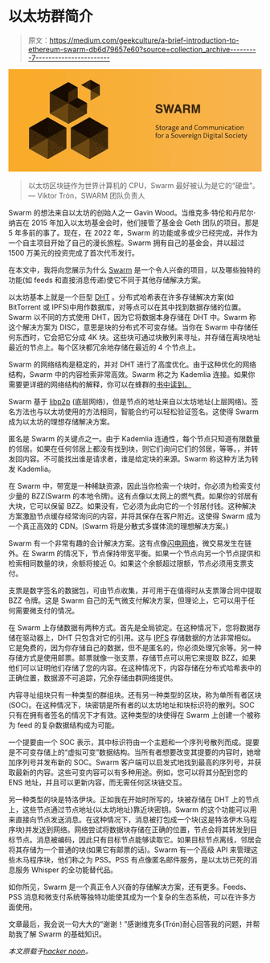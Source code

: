 # 以太坊群简介

> 原文：<https://medium.com/geekculture/a-brief-introduction-to-ethereum-swarm-db6d79657e60?source=collection_archive---------7----------------------->

![](img/60ade0e91e72ee44c32387dc85f5541a.png)

> 以太坊区块链作为世界计算机的 CPU，Swarm 最好被认为是它的“硬盘”。— Viktor Trón，SWARM 团队负责人

Swarm 的想法来自以太坊的创始人之一 Gavin Wood。当维克多·特伦和丹尼尔·纳吉在 2015 年加入以太坊基金会时，他们接管了基金会 Geth 团队的项目。那是 5 年多前的事了。现在，在 2022 年，Swarm 的功能或多或少已经完成，并作为一个自主项目开始了自己的漫长旅程。Swarm 拥有自己的基金会，并以超过 1500 万美元的投资完成了首次代币发行。

在本文中，我将向您展示为什么 [Swarm](https://www.ethswarm.org/) 是一个令人兴奋的项目，以及哪些独特的功能(如 feeds 和直接消息传递)使它不同于其他存储解决方案。

以太坊基本上就是一个巨型 [DHT](https://en.wikipedia.org/wiki/Distributed_hash_table) 。分布式哈希表在许多存储解决方案(如 BitTorrent 或 IPFS)中用作数据库，对等点可以在其中找到数据存储的位置。Swarm 以不同的方式使用 DHT，因为它将数据本身存储在 DHT 中。Swarm 称这个解决方案为 DISC，意思是块的分布式不可变存储。当你在 Swarm 中存储任何东西时，它会把它分成 4K 块。这些块可通过块散列来寻址，并存储在离块地址最近的节点上。每个区块都冗余地存储在最近的 4 个节点上。

Swarm 的网络结构是稳定的，并对 DHT 进行了高度优化。由于这种优化的网络结构，Swarm 中的内容检索非常高效。Swarm 称之为 Kademlia 连接。如果你需要更详细的网络结构的解释，你可以在蜂群的[书中读到。](https://docs.ethswarm.org/the-book-of-swarm.pdf)

Swarm 基于 [libp2p](https://hackernoon.com/writing-decentralized-applications-in-javascript-libp2p-basics) (底层网络)，但是节点的地址来自以太坊地址(上层网络)。签名方法也与以太坊使用的方法相同，智能合约可以轻松验证签名。这使得 Swarm 成为以太坊的理想存储解决方案。

匿名是 Swarm 的关键点之一。由于 Kademlia 连通性，每个节点只知道有限数量的邻居。如果在任何邻居上都没有找到块，则它们询问它们的邻居，等等。，并转发回内容。不可能找出谁是请求者，谁是给定块的来源。Swarm 称这种方法为转发 Kademlia。

在 Swarm 中，带宽是一种稀缺资源，因此当你检索一个块时，你必须为检索支付少量的 BZZ(Swarm 的本地令牌)。这有点像以太网上的燃气费。如果你的邻居有大块，它可以保留 BZZ。如果没有，它必须为此向它的一个邻居付钱。这种解决方案激励节点缓存经常询问的内容，并将其保存在客户附近。这使得 Swarm 成为一个真正高效的 CDN。(Swarm 将是分散式多媒体流的理想解决方案。)

Swarm 有一个非常有趣的会计解决方案。这有点像[闪电网络](https://en.wikipedia.org/wiki/Lightning_Network)，微交易发生在链外。在 Swarm 的情况下，节点保持带宽平衡。如果一个节点向另一个节点提供和检索相同数量的块，余额将接近 0。如果这个余额超过限额，节点必须用支票支付。

支票是数字签名的数据包，可由节点收集，并可用于在值得时从支票簿合同中提取 BZZ 令牌。这是 Swarm 自己的无气微支付解决方案，但理论上，它可以用于任何需要微支付的情况。

在 Swarm 上存储数据有两种方式。首先是全局锁定。在这种情况下，您将数据存储在驱动器上，DHT 只包含对它的引用。这与 [IPFS](https://hackernoon.com/a-beginners-guide-to-ipfs-20673fedd3f) 存储数据的方法非常相似。它是免费的，因为你存储自己的数据，但不是匿名的，你必须处理冗余等。另一种存储方式是使用邮票。邮票就像一张支票，存储节点可以用它来提取 BZZ，如果他们可以证明他们存储了您的内容。在这种情况下，内容存储在分布式哈希表中的正确位置，数据源不可追踪，冗余存储由群网络提供。

内容寻址组块只有一种类型的群组块。还有另一种类型的区块，称为单所有者区块(SOC)。在这种情况下，块密钥是所有者的以太坊地址和块标识符的散列。SOC 只有在拥有者签名的情况下才有效。这种类型的块使得在 Swarm 上创建一个被称为 feed 的复杂数据结构成为可能。

一个提要由一个 SOC 表示，其中标识符由一个主题和一个序列号散列而成。提要是不可变存储上的“虚拟可变”数据结构。当所有者想要改变其提要的内容时，她增加序列号并发布新的 SOC。Swarm 客户端可以启发式地找到最高的序列号，并获取最新的内容。这些可变内容可以有多种用途。例如，您可以将其分配到您的 ENS 地址，并且可以更新内容，而无需任何区块链交互。

另一种类型的块是特洛伊块。正如我在开始时所写的，块被存储在 DHT 上的节点上，这些节点通过节点地址(以太坊地址)靠近块密钥。Swarm 的这个功能可以用来直接向节点发送消息。在这种情况下，消息被打包成一个块(这是特洛伊木马程序块)并发送到网络。网络尝试将数据块存储在正确的位置，节点会将其转发到目标节点。消息被编码，因此只有目标节点能够读取它。如果目标节点离线，邻居会将其存储为一个普通的块(如果它有邮票的话)。Swarm 有一个高级 API 来管理这些木马程序块，他们称之为 PSS。PSS 有点像匿名邮件服务，是以太坊已死的消息服务 Whisper 的全功能替代品。

如你所见，Swarm 是一个真正令人兴奋的存储解决方案，还有更多。Feeds、PSS 消息和微支付系统等独特功能使其成为一个复杂的生态系统，可以在许多方面使用。

文章最后，我会说一句大大的“谢谢！”感谢维克多(Trón)耐心回答我的问题，并帮助我了解 Swarm 的基础知识。

*本文原载于*[*hacker noon*](https://hackernoon.com/a-brief-introduction-to-ethereum-swarm)*。*